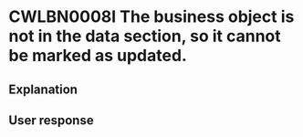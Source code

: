 # CWLBN0008I The business object is not in the data section, so it cannot be marked as updated.

## Explanation

## User response